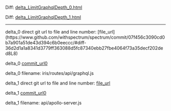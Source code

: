 Diff: [delta_LimitGraphqlDepth_0.html](./delta_LimitGraphqlDepth_0.html)

Diff: [delta_LimitGraphqlDepth_1.html](./delta_LimitGraphqlDepth_1.html)

<hr>
delta_0 direct git url to file and line number: [file_url](https://www.github.com/withspectrum/spectrum/commit/07f456c3090cd0b7a901a51de43d394c6b0eeccc/#diff-36d2d1a1a8341d3779ff363088d5fc87340ebb27fbe4064f73a35decf202ded8L8)

delta_0 [commit_url0](https://www.github.com/withspectrum/spectrum/commit/07f456c3090cd0b7a901a51de43d394c6b0eeccc)

delta_0 filename: iris/routes/api/graphql.js



delta_1 direct git url to file and line number: [file_url](https://www.github.com/withspectrum/spectrum/commit/0cb181d462dc6c6fb1bd0f000845f3029e3e9eba/#diff-213c9d5a2f9c1c375a6734c79ed3c8f4981e5fc38bf221e8d55f74fd762b6eafL12)

delta_1 [commit_url0](https://www.github.com/withspectrum/spectrum/commit/0cb181d462dc6c6fb1bd0f000845f3029e3e9eba)

delta_1 filename: api/apollo-server.js



